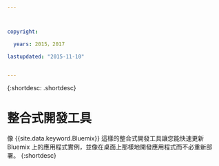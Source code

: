 ```yaml
---



copyright:

  years: 2015，2017

lastupdated: "2015-11-10"


---
```


{:shortdesc: .shortdesc}

# 整合式開發工具


像 {{site.data.keyword.Bluemix}} 這樣的整合式開發工具讓您能快速更新 Bluemix 上的應用程式實例，並像在桌面上那樣地開發應用程式而不必重新部署。
{:shortdesc}
